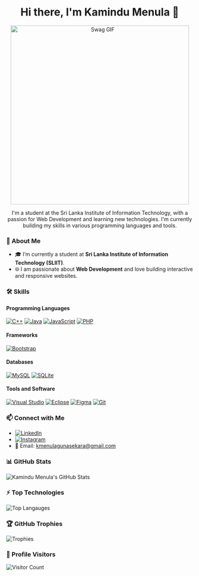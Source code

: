 <h1 align="center">Hi there, I'm Kamindu Menula 👋</h1>
<p align="center">
  <img src="https://media.giphy.com/media/62PP2yEIAZF6g/giphy.gif" width="480" alt="Swag GIF">
</p>

<p align="center">
  I'm a student at the Sri Lanka Institute of Information Technology, with a passion for Web Development and learning new technologies. I'm currently building my skills in various programming languages and tools.
</p>

### 💼 About Me
- 🎓 I’m currently a student at **Sri Lanka Institute of Information Technology (SLIIT)**.
- 🌐 I am passionate about **Web Development** and love building interactive and responsive websites.

### 🛠️ Skills

#### Programming Languages
[![C++](https://img.shields.io/badge/-C++-00599C?style=flat&logo=c%2B%2B&logoColor=white)](https://en.wikipedia.org/wiki/C%2B%2B)
[![Java](https://img.shields.io/badge/-Java-007396?style=flat&logo=java&logoColor=white)](https://en.wikipedia.org/wiki/Java_(programming_language))
[![JavaScript](https://img.shields.io/badge/-JavaScript-F7DF1E?style=flat&logo=javascript&logoColor=black)](https://en.wikipedia.org/wiki/JavaScript)
[![PHP](https://img.shields.io/badge/-PHP-777BB4?style=flat&logo=php&logoColor=white)](https://en.wikipedia.org/wiki/PHP)

#### Frameworks
[![Bootstrap](https://img.shields.io/badge/-Bootstrap-563D7C?style=flat&logo=bootstrap&logoColor=white)](https://getbootstrap.com/)

#### Databases
[![MySQL](https://img.shields.io/badge/-MySQL-4479A1?style=flat&logo=mysql&logoColor=white)](https://en.wikipedia.org/wiki/MySQL)
[![SQLite](https://img.shields.io/badge/-SQLite-003B57?style=flat&logo=sqlite&logoColor=white)](https://www.sqlite.org/)

#### Tools and Software
[![Visual Studio](https://img.shields.io/badge/-Visual%20Studio-5C2D91?style=flat&logo=visual-studio&logoColor=white)](https://visualstudio.microsoft.com/)
[![Eclipse](https://img.shields.io/badge/-Eclipse-2C2255?style=flat&logo=eclipse&logoColor=white)](https://www.eclipse.org/)
[![Figma](https://img.shields.io/badge/-Figma-F24E1E?style=flat&logo=figma&logoColor=white)](https://www.figma.com/)
[![Git](https://img.shields.io/badge/-Git-F05032?style=flat&logo=git&logoColor=white)](https://git-scm.com/)

### 📫 Connect with Me
- [![LinkedIn](https://img.shields.io/badge/-LinkedIn-blue)](https://www.linkedin.com/in/kamindumenula/)
- [![Instagram](https://img.shields.io/badge/-Instagram-E4405F)](https://www.instagram.com/kamindu_menula)
- 📧 Email: [kmenulagunasekara@gmail.com](mailto:kmenulagunasekara@gmail.com)

### 📊 GitHub Stats
![Kamindu Menula's GitHub Stats](https://github-readme-stats.vercel.app/api?username=Kamindumenula&show_icons=true&theme=radical)

### ⚡ Top Technologies
![Top Langauges](https://github-readme-stats.vercel.app/api/top-langs/?username=Kamindumenula&layout=compact&theme=radical)

### 🏆 GitHub Trophies
![Trophies](https://github-profile-trophy.vercel.app/?username=Kamindumenula&theme=radical&no-frame=true&no-bg=true&margin-w=4)

### 👀 Profile Visitors
![Visitor Count](https://komarev.com/ghpvc/?username=Kamindumenula&color=blue)

